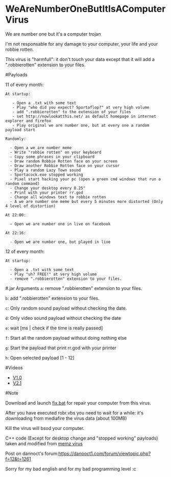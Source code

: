 # WeAreNumberOneButItIsAComputerVirus
We are number one but it's a computer trojan


I'm not responsable for any damage to your computer, your life and your robbie rotten.

This virus is "harmfull": it don't touch your data except that it will add a ".robbierotten" extension to your files.



#Payloads

  11 of every month:

    At startup: 
    
       - Open a .txt with some text
       - Play "who did you expect? Sportaflop?" at very high volume
       - add ".robbierotten" to the extension of your files
       - set http://nowlookatthis.net/ as default homepage in internet explorer and firefox
       - Play original we are number one, but at every one a random payload start
       
    Randomly:
    
      - Open a we are number meme
      - Write "robbie rotten" on your keyboard
      - Copy some phrases in your clipboard
      - Draw random Robbie Rotten face on your screen
      - Draw another Robbie Rotten face on your cursor
      - Play a random Lazy Town sound
      - Sportacock.exe stopped working
      - Pixel start hacking your pc (open a green cmd windows that run a random command)
      - Change your desktop every 0.25"
      - Print with your printer rr.god
      - Change all windows text to robbie rotten
      - A we are number one meme but every 5 minutes more distorted (Only 4 level of distortion)
      
    At 22:00:
    
      - Open we are number one in live on facebook
      
    At 22:16:
    
      - Open we are number one, but played in live
  
  12 of every month:
  
    At startup:
      
      - Open a .txt with some text
      - Play "uh? FREE!" at very high volume
      - remove ".robbierotten" extension to your files.
      
#.jar Arguments
  `a`: remove ".robbierotten" extension to your files.
  
  `b`: add ".robbierotten" extension to your files.
  
  `c`: Only random sound payload without checking the date.
  
  `d`: Only video sound payload without checking the date
  
  `e`: wait [ms | check if the time is really passed]
  
  `f`: Start all the random payload without doing nothing else
  
  `g`: Start the payload that print rr.god with your printer
  
  `h`: Open selected payload [1 - 12]
  

#Videos

 - [V1.0](https://youtu.be/KMyjSC6UMIg)
 - [V2.1](https://youtu.be/uItXIawwf8k)
 
 
#Note

Download and launch [fix.bat](https://github.com/stranck/WeAreNumberOneButItIsAComputerVirus/blob/master/fix.bat) for repair your computer from this virus.

After you have executed robr.vbs you need to wait for a while: it's downloading from mediafire the virus data (about 100MB)

Kill the virus will bsod your computer.

C++ code (Except for desktop change and "stopped working" payloads) taken and modified from [memz virus](https://github.com/Leurak/MEMZ)

Post on dannoct's forum:https://danooct1.com/forum/viewtopic.php?f=12&t=1261




Sorry for my bad english and for my bad programming level :c
